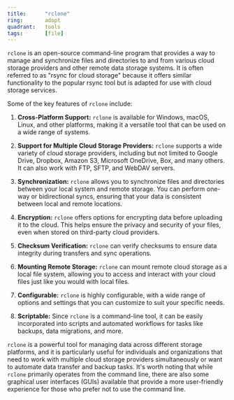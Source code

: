 ```yaml
---
title:      "rclone"
ring:       adopt
quadrant:   tools
tags:       [file]
---
```


`rclone` is an open-source command-line program that provides a way to manage and synchronize files and directories 
to and from various cloud storage providers and other remote data storage systems. It is often referred to as "rsync for cloud storage" because it offers similar functionality to the popular rsync tool but is adapted for use with cloud storage services.

Some of the key features of `rclone` include:

1. **Cross-Platform Support:** `rclone` is available for Windows, macOS, Linux, and other platforms, making it a versatile tool that can be used on a wide range of systems.

2. **Support for Multiple Cloud Storage Providers:** `rclone` supports a wide variety of cloud storage providers, including but not limited to Google Drive, Dropbox, Amazon S3, Microsoft OneDrive, Box, and many others. It can also work with FTP, SFTP, and WebDAV servers.

3. **Synchronization:** `rclone` allows you to synchronize files and directories between your local system and remote storage. You can perform one-way or bidirectional syncs, ensuring that your data is consistent between local and remote locations.

4. **Encryption:** `rclone` offers options for encrypting data before uploading it to the cloud. This helps ensure the privacy and security of your files, even when stored on third-party cloud providers.

5. **Checksum Verification:** `rclone` can verify checksums to ensure data integrity during transfers and sync operations.

6. **Mounting Remote Storage:** `rclone` can mount remote cloud storage as a local file system, allowing you to access and interact with your cloud files just like you would with local files.

7. **Configurable:** `rclone` is highly configurable, with a wide range of options and settings that you can customize to suit your specific needs.

8. **Scriptable:** Since `rclone` is a command-line tool, it can be easily incorporated into scripts and automated workflows for tasks like backups, data migrations, and more.

`rclone` is a powerful tool for managing data across different storage platforms, and it is particularly useful for individuals and organizations that need to work with multiple cloud storage providers simultaneously or want to automate data transfer and backup tasks. It's worth noting that while `rclone` primarily operates from the command line, there are also some graphical user interfaces (GUIs) available that provide a more user-friendly experience for those who prefer not to use the command line.
